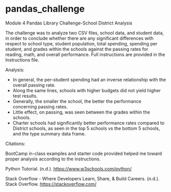 # pandas_challenge
Module 4 Pandas Library  Challenge-School District Analysis

The challenge was to analyze two CSV files, school data, and student data, in order to conclude whether there are any significant differences with respect to school type, student population, total spending, spending per student, and grades within the schools against the passing rates for reading, math, and overall performance. Full instructions are provided in the Instructions file.


Analysis:

- In general, the per-student spending had an inverse relationship with the overall passing rate.
- Along the same lines, schools with higher budgets did not yield higher test results.
- Generally, the smaller the school, the better the performance concerning passing rates.
- Little effect, on passing, was seen between the grades within the schools.
- Charter schools had significantly better performance rates compared to District schools, as seen in the top 5 schools vs the bottom 5 schools, and the type summary data frame.


Citations:

BootCamp in-class examples and starter code provided helped me toward proper analysis according to the instructions.

Python Tutorial. (n.d.). https://www.w3schools.com/python/

Stack Overflow - Where Developers Learn, Share, & Build Careers. (n.d.). Stack Overflow. https://stackoverflow.com/
